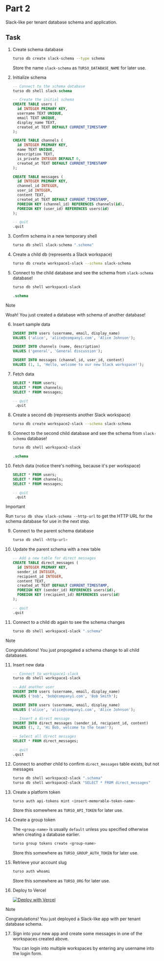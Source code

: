 # Part 2

Slack-like per tenant database schema and application.

## Task

1. Create schema database

   ```bash
   turso db create slack-schema --type schema
   ```

   Store the name `slack-schema` as `TURSO_DATABASE_NAME` for later use.

2. Initialize schema

   ```sql
   -- Connect to the schema database
   turso db shell slack-schema

   -- Create the initial schema
   CREATE TABLE users (
     id INTEGER PRIMARY KEY,
     username TEXT UNIQUE,
     email TEXT UNIQUE,
     display_name TEXT,
     created_at TEXT DEFAULT CURRENT_TIMESTAMP
   );

   CREATE TABLE channels (
     id INTEGER PRIMARY KEY,
     name TEXT UNIQUE,
     description TEXT,
     is_private INTEGER DEFAULT 0,
     created_at TEXT DEFAULT CURRENT_TIMESTAMP
   );

   CREATE TABLE messages (
     id INTEGER PRIMARY KEY,
     channel_id INTEGER,
     user_id INTEGER,
     content TEXT,
     created_at TEXT DEFAULT CURRENT_TIMESTAMP,
     FOREIGN KEY (channel_id) REFERENCES channels(id),
     FOREIGN KEY (user_id) REFERENCES users(id)
   );

   -- quit
   .quit
   ```

3. Confirm schema in a new temporary shell

   ```bash
   turso db shell slack-schema ".schema"
   ```

4. Create a child db (represents a Slack workspace)

   ```bash
   turso db create workspace1-slack --schema slack-schema
   ```

5. Connect to the child database and see the schema from `slack-schema` database!

   ```bash
   turso db shell workspace1-slack
   ```

   ```sql
   .schema
   ```

> [!NOTE]
> Woah! You just created a database with schema of another database!

6. Insert sample data

   ```sql
   INSERT INTO users (username, email, display_name)
   VALUES ('alice', 'alice@company1.com', 'Alice Johnson');

   INSERT INTO channels (name, description)
   VALUES ('general', 'General discussion');

   INSERT INTO messages (channel_id, user_id, content)
   VALUES (1, 1, 'Hello, welcome to our new Slack workspace!');
   ```

7. Fetch data

   ```sql
   SELECT * FROM users;
   SELECT * FROM channels;
   SELECT * FROM messages;

   -- quit
    .quit
   ```

8. Create a second db (represents another Slack workspace)

   ```bash
   turso db create workspace2-slack --schema slack-schema
   ```

9. Connect to the second child database and see the schema from `slack-schema` database!

   ```bash
   turso db shell workspace2-slack
   ```

   ```sql
   .schema
   ```

10. Fetch data (notice there's nothing, because it's per workspace)

    ```sql
    SELECT * FROM users;
    SELECT * FROM channels;
    SELECT * FROM messages;

    -- quit
     .quit
    ```

> [!IMPORTANT]
> Run `turso db show slack-schema --http-url` to get the HTTP URL for the schema database for use in the next step.

9. Connect to the parent schema database

   ```bash
   turso db shell <http-url>
   ```

10. Update the parent schema with a new table

    ```sql
    -- Add a new table for direct messages
    CREATE TABLE direct_messages (
      id INTEGER PRIMARY KEY,
      sender_id INTEGER,
      recipient_id INTEGER,
      content TEXT,
      created_at TEXT DEFAULT CURRENT_TIMESTAMP,
      FOREIGN KEY (sender_id) REFERENCES users(id),
      FOREIGN KEY (recipient_id) REFERENCES users(id)
    );

    -- quit
    .quit
    ```

11. Connect to a child db again to see the schema changes

    ```bash
    turso db shell workspace1-slack ".schema"
    ```

> [!NOTE]
> Congratulations! You just propogated a schema change to all child databases.

11. Insert new data

    ```sql
    -- Connect to workspace1-slack
    turso db shell workspace1-slack

    -- Add another user
    INSERT INTO users (username, email, display_name)
    VALUES ('bob', 'bob@company1.com', 'Bob Smith');

    INSERT INTO users (username, email, display_name)
    VALUES ('alice', 'alice@company1.com', 'Alice Johnson');

    -- Insert a direct message
    INSERT INTO direct_messages (sender_id, recipient_id, content)
    VALUES (1, 2, 'Hi Bob, welcome to the team!');

    -- Select all direct messages
    SELECT * FROM direct_messages;

    -- quit
    .quit
    ```

12. Connect to another child to confirm `direct_messages` table exists, but not messages

    ```bash
    turso db shell workspace2-slack ".schema"
    turso db shell workspace2-slack "SELECT * FROM direct_messages"
    ```

13. Create a platform token

    ```bash
    turso auth api-tokens mint <insert-memorable-token-name>
    ```

    Store this somewhere as `TURSO_API_TOKEN` for later use.

14. Create a group token

    The `<group-name>` is usually `default` unless you specified otherwise when creating a database earlier.

    ```bash
    turso group tokens create <group-name>
    ```

    Store this somewhere as `TURSO_GROUP_AUTH_TOKEN` for later use.

15. Retrieve your account slug

    ```bash
    turso auth whoami
    ```

    Store this somewhere as `TURSO_ORG` for later use.

16. Deploy to Vercel

    [![Deploy with Vercel](https://vercel.com/button)](https://vercel.com/new/clone?repository-url=https%3A%2F%2Fgithub.com%2Fnotrab%2Fturso-per-tenant-starter&env=TURSO_API_TOKEN,TURSO_ORG,TURSO_DATABASE_NAME,TURSO_GROUP_AUTH_TOKEN)

> [!NOTE]
> Congratulations! You just deployed a Slack-like app with per tenant database schema.

17. Sign into your new app and create some messages in one of the workspaces created above.

    You can login into multiple workspaces by entering any username into the login form.
